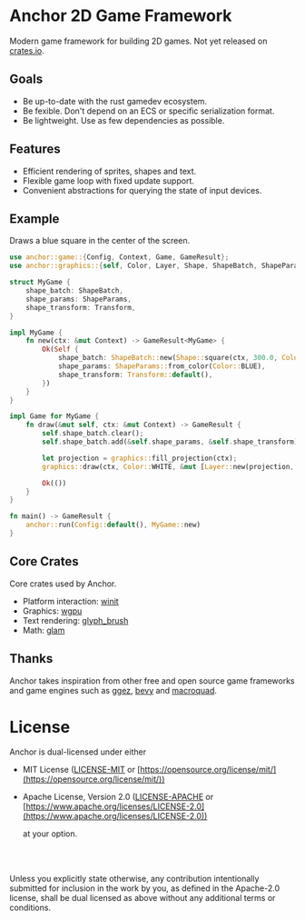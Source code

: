 # Anchor 2D Game Framework

Modern game framework for building 2D games. Not yet released on
[crates.io](https://crates.io/).

## Goals

- Be up-to-date with the rust gamedev ecosystem.
- Be fexible. Don't depend on an ECS or specific serialization format.
- Be lightweight. Use as few dependencies as possible.

## Features

- Efficient rendering of sprites, shapes and text.
- Flexible game loop with fixed update support.
- Convenient abstractions for querying the state of input devices.

## Example

Draws a blue square in the center of the screen.

```rust
use anchor::game::{Config, Context, Game, GameResult};
use anchor::graphics::{self, Color, Layer, Shape, ShapeBatch, ShapeParams, Transform};

struct MyGame {
    shape_batch: ShapeBatch,
    shape_params: ShapeParams,
    shape_transform: Transform,
}

impl MyGame {
    fn new(ctx: &mut Context) -> GameResult<MyGame> {
        Ok(Self {
            shape_batch: ShapeBatch::new(Shape::square(ctx, 300.0, Color::WHITE)),
            shape_params: ShapeParams::from_color(Color::BLUE),
            shape_transform: Transform::default(),
        })
    }
}

impl Game for MyGame {
    fn draw(&mut self, ctx: &mut Context) -> GameResult {
        self.shape_batch.clear();
        self.shape_batch.add(&self.shape_params, &self.shape_transform);

        let projection = graphics::fill_projection(ctx);
        graphics::draw(ctx, Color::WHITE, &mut [Layer::new(projection, &mut self.shape_batch)]);

        Ok(())
    }
}

fn main() -> GameResult {
    anchor::run(Config::default(), MyGame::new)
}
```

## Core Crates

Core crates used by Anchor.

- Platform interaction: [winit](https://crates.io/crates/winit)
- Graphics: [wgpu](https://crates.io/crates/wgpu)
- Text rendering: [glyph_brush](https://crates.io/crates/glyph_brush)
- Math: [glam](https://crates.io/crates/glam)

## Thanks

Anchor takes inspiration from other free and open source game frameworks and
game engines such as [ggez](https://crates.io/crates/ggez),
[bevy](https://crates.io/crates/bevy) and
[macroquad](https://crates.io/crates/macroquad).

# License

Anchor is dual-licensed under either

- MIT License ([LICENSE-MIT](LICENSE-MIT) or
  [https://opensource.org/license/mit/](https://opensource.org/license/mit/))

- Apache License, Version 2.0 ([LICENSE-APACHE](LICENSE-APACHE) or
  [https://www.apache.org/licenses/LICENSE-2.0](https://www.apache.org/licenses/LICENSE-2.0))

  at your option.

<br /><br />

Unless you explicitly state otherwise, any contribution intentionally submitted
for inclusion in the work by you, as defined in the Apache-2.0 license, shall be
dual licensed as above without any additional terms or conditions.
